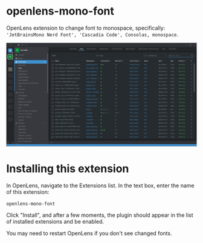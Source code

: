 # openlens-mono-font

OpenLens extension to change font to monospace, specifically: `'JetBrainsMono Nerd Font', 'Cascadia Code', Consolas, monospace`.

![](screenshot.png)

# Installing this extension

In OpenLens, navigate to the Extensions list. In the text box, enter the name of this extension:

```
openlens-mono-font
```

Click "Install", and after a few moments, the plugin should appear in the list of installed extensions and be enabled.

You may need to restart OpenLens if you don't see changed fonts.
